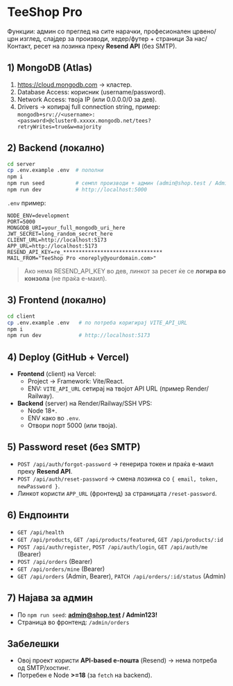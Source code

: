 # TeeShop Pro 
Функции: админ со преглед на сите нарачки, професионален црвено/црн изглед, слајдер за производи,
хедер/футер + страници За нас/Контакт, ресет на лозинка преку **Resend API** (без SMTP).

## 1) MongoDB (Atlas)
1. https://cloud.mongodb.com → кластер.
2. Database Access: корисник (username/password).
3. Network Access: твоја IP (или 0.0.0.0/0 за дев).
4. Drivers → копирај full connection string, пример:
   `mongodb+srv://<username>:<password>@cluster0.xxxxx.mongodb.net/tees?retryWrites=true&w=majority`

## 2) Backend (локално)
```bash
cd server
cp .env.example .env  # пополни
npm i
npm run seed          # семпл производи + админ (admin@shop.test / Admin123!)
npm run dev           # http://localhost:5000
```
`.env` пример:
```
NODE_ENV=development
PORT=5000
MONGODB_URI=your_full_mongodb_uri_here
JWT_SECRET=long_random_secret_here
CLIENT_URL=http://localhost:5173
APP_URL=http://localhost:5173
RESEND_API_KEY=re_********************************
MAIL_FROM="TeeShop Pro <noreply@yourdomain.com>"
```

> Ако нема RESEND_API_KEY во дев, линкот за ресет ќе се **логира во конзола** (не праќа е-маил).

## 3) Frontend (локално)
```bash
cd client
cp .env.example .env   # по потреба коригирај VITE_API_URL
npm i
npm run dev            # http://localhost:5173
```

## 4) Deploy (GitHub + Vercel)
- **Frontend** (client) на Vercel:
  - Project → Framework: Vite/React.
  - ENV: `VITE_API_URL` сетирај на твојот API URL (пример Render/ Railway).
- **Backend** (server) на Render/Railway/SSH VPS:
  - Node 18+.
  - ENV како во `.env`.
  - Отвори порт 5000 (или твоја).

## 5) Password reset (без SMTP)
- `POST /api/auth/forgot-password` → генерира токен и праќа е-маил преку **Resend API**.
- `POST /api/auth/reset-password` → смена лозинка со `{ email, token, newPassword }`.
- Линкот користи `APP_URL` (фронтенд) за страницата `/reset-password`.

## 6) Ендпоинти
- `GET /api/health`
- `GET /api/products`, `GET /api/products/featured`, `GET /api/products/:id`
- `POST /api/auth/register`, `POST /api/auth/login`, `GET /api/auth/me` (Bearer)
- `POST /api/orders` (Bearer)
- `GET /api/orders/mine` (Bearer)
- `GET /api/orders` (Admin, Bearer), `PATCH /api/orders/:id/status` (Admin)

## 7) Најава за админ
- По `npm run seed`: **admin@shop.test / Admin123!**
- Страница во фронтенд: `/admin/orders`

## Забелешки
- Овој проект користи **API-based е-пошта** (Resend) → нема потреба од SMTP/хостинг.
- Потребен е Node **>=18** (за `fetch` на backend).
